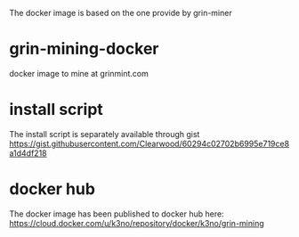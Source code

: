 The docker image is based on the one provide by grin-miner
# grin-mining-docker
docker image to mine at grinmint.com
# install script
The install script is separately available through gist https://gist.githubusercontent.com/Clearwood/60294c02702b6995e719ce8a1d4df218
# docker hub
The docker image has been published to docker hub here:
https://cloud.docker.com/u/k3no/repository/docker/k3no/grin-mining
